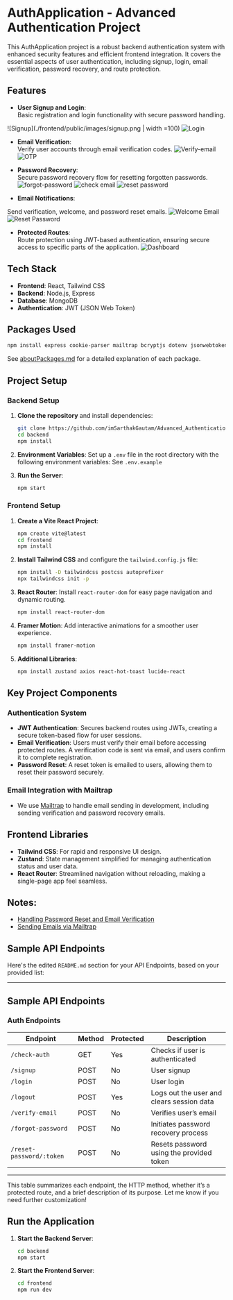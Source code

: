 # AuthApplication - Advanced Authentication Project

This AuthApplication project is a robust backend authentication system with enhanced security features and efficient frontend integration. It covers the essential aspects of user authentication, including signup, login, email verification, password recovery, and route protection.

## Features

- **User Signup and Login**:  
Basic registration and login functionality with secure password handling.

![Signup](./frontend/public/images/signup.png | width =100)
![Login](./frontend/public/images/login.png)

- **Email Verification**:  
Verify user accounts through email verification codes.
![Verify-email](./frontend/public/images/verify-email.png)
![OTP](./frontend/public/images/verify-email-otp.png)

- **Password Recovery**:  
Secure password recovery flow for resetting forgotten passwords.
![forgot-password](./frontend/public/images/forgot-password.png)
![check email](./frontend/public/images/forgot-password2.png)
![reset password](./frontend/public/images/resetPassword.png)


- **Email Notifications**:  
  
Send verification, welcome, and password reset emails.
![Welcome Email](./frontend/public/images/welcomeEmail.png)
![Reset Password](./frontend/public/images/resetPassword_mail.png)

- **Protected Routes**:    
Route protection using JWT-based authentication, ensuring secure access to specific parts of the application.
![Dashboard](./frontend/public/images/Dashboard.png)

## Tech Stack

- **Frontend**: React, Tailwind CSS
- **Backend**: Node.js, Express
- **Database**: MongoDB
- **Authentication**: JWT (JSON Web Token)

## Packages Used

```bash
npm install express cookie-parser mailtrap bcryptjs dotenv jsonwebtoken mongoose crypto
```

See [aboutPackages.md](./notes/aboutPackages.md) for a detailed explanation of each package.

## Project Setup

### Backend Setup

1. **Clone the repository** and install dependencies:

    ```bash
    git clone https://github.com/imSarthakGautam/Advanced_Authentication_System_MERN.git
    cd backend
    npm install
    ```

2. **Environment Variables**: Set up a `.env` file in the root directory with the following environment variables: See `.env.example`

3. **Run the Server**:

    ```bash
    npm start
    ```

### Frontend Setup

1. **Create a Vite React Project**:

    ```bash
    npm create vite@latest
    cd frontend
    npm install
    ```

2. **Install Tailwind CSS** and configure the `tailwind.config.js` file:

    ```bash
    npm install -D tailwindcss postcss autoprefixer
    npx tailwindcss init -p
    ```

3. **React Router**: Install `react-router-dom` for easy page navigation and dynamic routing.

    ```bash
    npm install react-router-dom
    ```

4. **Framer Motion**: Add interactive animations for a smoother user experience.

    ```bash
    npm install framer-motion
    ```

5. **Additional Libraries**:

    ```bash
    npm install zustand axios react-hot-toast lucide-react
    ```

## Key Project Components

### Authentication System

- **JWT Authentication**: Secures backend routes using JWTs, creating a secure token-based flow for user sessions.
- **Email Verification**: Users must verify their email before accessing protected routes. A verification code is sent via email, and users confirm it to complete registration.
- **Password Reset**: A reset token is emailed to users, allowing them to reset their password securely.

### Email Integration with Mailtrap

- We use [Mailtrap](https://mailtrap.io/) to handle email sending in development, including sending verification and password recovery emails.
  

## Frontend Libraries

- **Tailwind CSS**: For rapid and responsive UI design.
- **Zustand**: State management simplified for managing authentication status and user data.
- **React Router**: Streamlined navigation without reloading, making a single-page app feel seamless.

## Notes:

- [Handling Password Reset and Email Verification](./notes/handling_Password_reset%20_and_email_verification.md)
- [Sending Emails via Mailtrap](./notes/sending_emails_via_Mailtrap.md)

## Sample API Endpoints
Here's the edited `README.md` section for your API Endpoints, based on your provided list:

---

## Sample API Endpoints

### Auth Endpoints

| Endpoint              | Method | Protected | Description                                    |
|-----------------------|--------|-----------|------------------------------------------------|
| `/check-auth`         | GET    | Yes       | Checks if user is authenticated                |
| `/signup`             | POST   | No        | User signup                                    |
| `/login`              | POST   | No        | User login                                     |
| `/logout`             | POST   | Yes       | Logs out the user and clears session data      |
| `/verify-email`       | POST   | No        | Verifies user’s email                          |
| `/forgot-password`    | POST   | No        | Initiates password recovery process            |
| `/reset-password/:token` | POST | No       | Resets password using the provided token       |

---

This table summarizes each endpoint, the HTTP method, whether it’s a protected route, and a brief description of its purpose. Let me know if you need further customization!

## Run the Application

1. **Start the Backend Server**:

    ```bash
    cd backend
    npm start
    ```

2. **Start the Frontend Server**:

    ```bash
    cd frontend
    npm run dev
    ```

